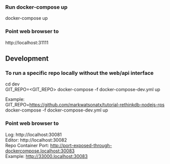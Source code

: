 ### Run docker-compose up
docker-compose up

### Point web browser to
http://localhost:31111

## Development
### To run a specific repo locally without the web/api interface
cd dev<br />
GIT_REPO=<GIT_REPO> docker-compose -f docker-compose-dev.yml up<br />

Example:<br />
GIT_REPO=https://github.com/markwatsonatx/tutorial-rethinkdb-nodejs-rps docker-compose -f docker-compose-dev.yml up

### Point web browser to 
Log: http://localhost:30081<br />
Editor: http://localhost:30082<br />
Repo Container Port: http://port-exposed-through-dockercompose.localhost:30083<br />
Example: http://33000.localhost:30083
